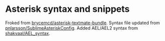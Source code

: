 # Asterisk syntax and snippets

Froked from [brycemcd/asterisk-textmate-bundle](https://github.com/brycemcd/asterisk-textmate-bundle).
Syntax file updated from [pnlarsson/SublimeAsteriskConfig](https://github.com/pnlarsson/SublimeAsteriskConfig).
Added AEL/AEL2 syntax from [shakvaal/AEL_syntax](https://github.com/shakvaal/AEL_syntax).
